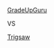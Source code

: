 <a href="https://www.youtube.com/@GradeUpGuru">GradeUpGuru</a>
<p>VS</p>
<a href="https://www.youtube.com/@Trigsaw">Trigsaw</a>
